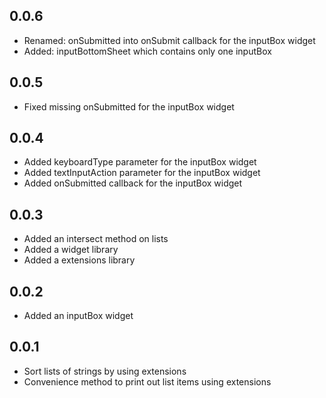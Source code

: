 ## 0.0.6
* Renamed: onSubmitted into onSubmit callback for the inputBox widget
* Added: inputBottomSheet which contains only one inputBox

## 0.0.5
* Fixed missing onSubmitted for the inputBox widget

## 0.0.4
* Added keyboardType parameter for the inputBox widget
* Added textInputAction parameter for the inputBox widget
* Added onSubmitted callback for the inputBox widget

## 0.0.3
* Added an intersect method on lists
* Added a widget library
* Added a extensions library

## 0.0.2
* Added an inputBox widget

## 0.0.1
* Sort lists of strings by using extensions
* Convenience method to print out list items using extensions
